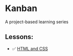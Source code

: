 # Kanban
A project-based learning series

## Lessons:
- :white_check_mark: [HTML and CSS](https://codedojoph.github.io/kanban/lesson-1/)
